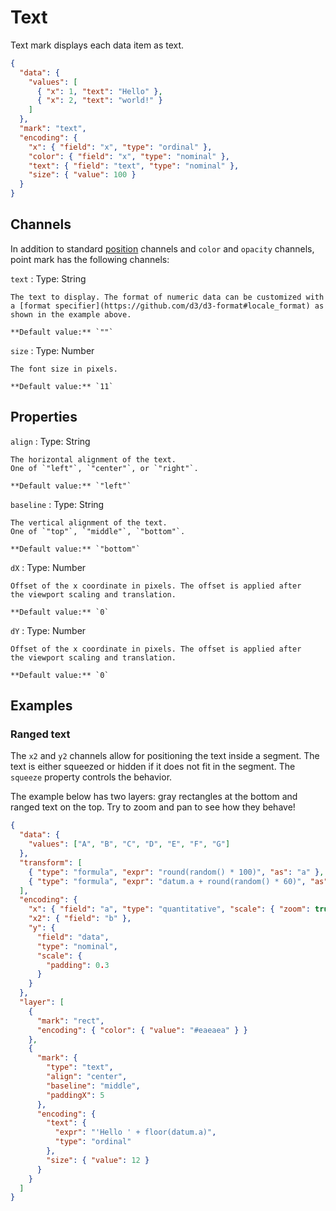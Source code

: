 # Text

Text mark displays each data item as text.

<div><genome-spy-doc-embed height="200">

```json
{
  "data": {
    "values": [
      { "x": 1, "text": "Hello" },
      { "x": 2, "text": "world!" }
    ]
  },
  "mark": "text",
  "encoding": {
    "x": { "field": "x", "type": "ordinal" },
    "color": { "field": "x", "type": "nominal" },
    "text": { "field": "text", "type": "nominal" },
    "size": { "value": 100 }
  }
}
```

</genome-spy-doc-embed></div>

## Channels

In addition to standard [position](../encoding/index.md) channels and
`color` and `opacity` channels, point mark has the following
channels:

`text`
: Type: String

    The text to display. The format of numeric data can be customized with
    a [format specifier](https://github.com/d3/d3-format#locale_format) as
    shown in the example above.

    **Default value:** `""`

`size`
: Type: Number

    The font size in pixels.

    **Default value:** `11`

## Properties

`align`
: Type: String

    The horizontal alignment of the text.
    One of `"left"`, `"center"`, or `"right"`.

    **Default value:** `"left"`

`baseline`
: Type: String

    The vertical alignment of the text.
    One of `"top"`, `"middle"`, `"bottom"`.

    **Default value:** `"bottom"`

`dX`
: Type: Number

    Offset of the x coordinate in pixels. The offset is applied after
    the viewport scaling and translation.

    **Default value:** `0`

`dY`
: Type: Number

    Offset of the x coordinate in pixels. The offset is applied after
    the viewport scaling and translation.

    **Default value:** `0`

## Examples

### Ranged text

The `x2` and `y2` channels allow for positioning the text inside a segment. The
text is either squeezed or hidden if it does not fit in the segment. The `squeeze`
property controls the behavior.

The example below has two layers: gray rectangles at the bottom and ranged
text on the top. Try to zoom and pan to see how they behave!

<div><genome-spy-doc-embed height="250">

```json
{
  "data": {
    "values": ["A", "B", "C", "D", "E", "F", "G"]
  },
  "transform": [
    { "type": "formula", "expr": "round(random() * 100)", "as": "a" },
    { "type": "formula", "expr": "datum.a + round(random() * 60)", "as": "b" }
  ],
  "encoding": {
    "x": { "field": "a", "type": "quantitative", "scale": { "zoom": true } },
    "x2": { "field": "b" },
    "y": {
      "field": "data",
      "type": "nominal",
      "scale": {
        "padding": 0.3
      }
    }
  },
  "layer": [
    {
      "mark": "rect",
      "encoding": { "color": { "value": "#eaeaea" } }
    },
    {
      "mark": {
        "type": "text",
        "align": "center",
        "baseline": "middle",
        "paddingX": 5
      },
      "encoding": {
        "text": {
          "expr": "'Hello ' + floor(datum.a)",
          "type": "ordinal"
        },
        "size": { "value": 12 }
      }
    }
  ]
}
```

</genome-spy-doc-embed></div>
